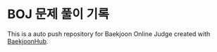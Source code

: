 # BOJ 문제 풀이 기록
This is a auto push repository for Baekjoon Online Judge created with [BaekjoonHub](https://github.com/BaekjoonHub/BaekjoonHub).
